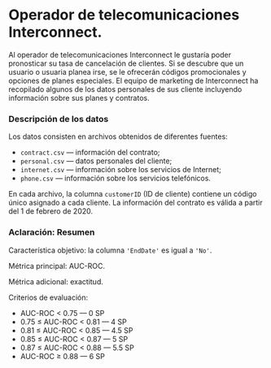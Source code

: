 # Operador de telecomunicaciones Interconnect.

Al operador de telecomunicaciones Interconnect le gustaría poder pronosticar su tasa de cancelación de clientes.
Si se descubre que un usuario o usuaria planea irse, se le ofrecerán códigos promocionales y opciones de planes
especiales. El equipo de marketing de Interconnect ha recopilado algunos de los datos personales de sus cliente
incluyendo información sobre sus planes y contratos.

### Descripción de los datos

Los datos consisten en archivos obtenidos de diferentes fuentes:

- `contract.csv` — información del contrato;
- `personal.csv` — datos personales del cliente;
- `internet.csv` — información sobre los servicios de Internet;
- `phone.csv` — información sobre los servicios telefónicos.

En cada archivo, la columna `customerID` (ID de cliente) contiene un código único asignado a cada cliente. La información del contrato es válida a partir del 1 de febrero de 2020.

### Aclaración: Resumen

Característica objetivo: la columna `'EndDate'` es igual a `'No'`.

Métrica principal: AUC-ROC.

Métrica adicional: exactitud.

Criterios de evaluación:

- AUC-ROC < 0.75 — 0 SP
- 0.75 ≤ AUC-ROC < 0.81 — 4 SP
- 0.81 ≤ AUC-ROC < 0.85 — 4.5 SP
- 0.85 ≤ AUC-ROC < 0.87 — 5 SP
- 0.87 ≤ AUC-ROC < 0.88 — 5.5 SP
- AUC-ROC ≥ 0.88 — 6 SP

<!-- TODO: Toma tu ipynb y sepáralo en múltiuples archivos, para modularizar tu código. Usa archivos .py, como expliqué en clases y en estos dos videos: https://www.youtube.com/watch?v=rPEyYGG-w3s - https://www.youtube.com/watch?v=MY4nMmF8gOU -->
<!-- TODO: Una vez que todo esté modularizado, en tu README pon qué pasos debe seguir el usuario para reproducir tu proyecto. Qué setup tiene que hacer y qué línea de código en la terminal le servirá para ejecutar qué cosa? -->
